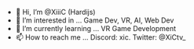 - 👋 Hi, I’m @XiiiC (Hardijs)
- 👀 I’m interested in ... Game Dev, VR, AI, Web Dev
- 🌱 I’m currently learning ... VR Game Development
- 📫 How to reach me ... Discord: xic. Twitter: @XiCtv_

<!---
XiiiC/XiiiC is a ✨ special ✨ repository because its `README.md` (this file) appears on your GitHub profile.
You can click the Preview link to take a look at your changes.
--->
